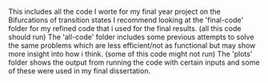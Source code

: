 This includes all the code I worte for my final year project on the Bifurcations of transition states
I recommend looking at the 'final-code' folder for my refined code that i used for the final results. (all this code should run)
The 'all-code' folder includes some previous attempts to solve the same problems which are less efficient/not as functional but may show more insight into how i think. (some of this code might not run)
The 'plots' folder shows the output from running the code with certain inputs and some of these were used in my final dissertation.
